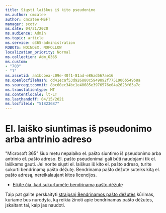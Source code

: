 ```yaml
---
title: Siųsti laiškus iš kito pseudonimo
ms.author: cmcatee
author: cmcatee-MSFT
manager: scotv
ms.date: 04/21/2020
ms.audience: Admin
ms.topic: article
ms.service: o365-administration
ROBOTS: NOINDEX, NOFOLLOW
localization_priority: Normal
ms.collection: Adm_O365
ms.custom:
- "703"
- "1"
ms.assetid: aa1bcbea-c09e-40f1-81ad-e86ad567ae16
ms.openlocfilehash: dd41ecaf53d926880c5949892f7751906b549b8a
ms.sourcegitcommit: 8bc60ec34bc1e40685e3976576e04a2623f63a7c
ms.translationtype: MT
ms.contentlocale: lt-LT
ms.lasthandoff: 04/15/2021
ms.locfileid: "51823687"
---
```

# <a name="send-email-from-an-alias-or-secondary-address"></a>El. laiško siuntimas iš pseudonimo arba antrinio adreso

"Microsoft 365" šiuo metu nepalaiko el. pašto siuntimo iš pseudonimo arba antrinio el. pašto adreso. El. pašto pseudonimai gali būti naudojami tik el. laiškams gauti. Jei norite siųsti el. laiškus iš kito el. pašto adreso, turite sukurti bendrinamą pašto dėžutę. Bendrinama pašto dėžutė suteiks kitą el. pašto adresą, nereikalaujant kitos licencijos.
  
- [Eikite čia, kad sukurtumėte bendrinamą pašto dėžutę](https://portal.office.com/AdminPortal/Home#/AssistedGuide/addemailoptions)

Taip pat galite perskaityti [straipsnį Bendrinamos pašto dėžutės](https://docs.microsoft.com/microsoft-365/admin/email/create-a-shared-mailbox) kūrimas, kuriame bus nurodyta, ką reikia žinoti apie bendrinamas pašto dėžutes, įskaitant tai, kaip jas naudoti.